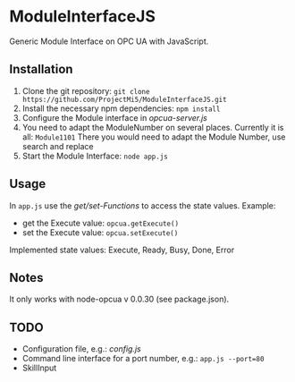 # ModuleInterfaceJS
Generic Module Interface on OPC UA with JavaScript.

## Installation

1. Clone the git repository: `git clone https://github.com/ProjectMi5/ModuleInterfaceJS.git` 
2. Install the necessary npm dependencies: `npm install`
3. Configure the Module interface in _opcua-server.js_
 1. You need to adapt the ModuleNumber on several places. Currently it is all: `Module1101`
    There you would need to adapt the Module Number, use search and replace
4. Start the Module Interface: `node app.js`
    
## Usage

In `app.js` use the _get/set-Functions_ to access the state values. Example:
* get the Execute value: `opcua.getExecute()` 
* set the Execute value: `opcua.setExecute()`

Implemented state values: Execute, Ready, Busy, Done, Error

## Notes

It only works with node-opcua v 0.0.30 (see package.json).

## TODO

* Configuration file, e.g.: _config.js_
* Command line interface for a port number, e.g.: `app.js --port=80`
* SkillInput